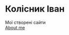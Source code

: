 # Колісник Іван
Мої створені сайти <br>
[About me](https://ivankolisnyk.github.io/MySite/ "Натискай не бійся")
